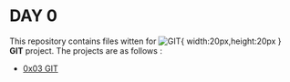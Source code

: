# DAY 0
This repository contains files witten for ![GIT](https://s3.amazonaws.com/brainscape-prod/category_media/169/ios_app_icon_iphone_3x_retina.png){ width:20px,height:20px } **GIT** project. The projects are as follows :
- [0x03 GIT](/0x03-git)
